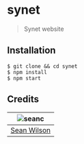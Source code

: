 # synet
> Synet website

## Installation
```shell
$ git clone && cd synet
$ npm install
$ npm start
```

## Credits
| ![seanc][avatar] |
|:---:|
| [Sean Wilson][github] |

  [avatar]: https://avatars.githubusercontent.com/u/13725538?v=3&s=125
  [github]: https://github.com/seanc